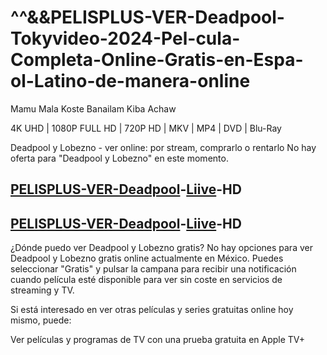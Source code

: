 # ^^&&PELISPLUS-VER-Deadpool-Tokyvideo-2024-Pel-cula-Completa-Online-Gratis-en-Espa-ol-Latino-de-manera-online
Mamu Mala Koste Banailam Kiba Achaw

4K UHD | 1080P FULL HD | 720P HD | MKV | MP4 | DVD | Blu-Ray

Deadpool y Lobezno - ver online: por stream, comprarlo o rentarlo
No hay oferta para "Deadpool y Lobezno" en este momento.

<h2 class="heading-element" dir="auto" tabindex="-1"><a href="http://goplaytv.live">PELISPLUS-VER-Deadpool</a>-<a href="http://goplaytv.live">Liive</a>-HD</h2>
<h2 class="heading-element" dir="auto" tabindex="-1"><a href="http://goplaytv.live">PELISPLUS-VER-Deadpool</a>-<a href="http://goplaytv.live">Liive</a>-HD</h2>

¿Dónde puedo ver Deadpool y Lobezno gratis?
No hay opciones para ver Deadpool y Lobezno gratis online actualmente en México. Puedes seleccionar "Gratis" y pulsar la campana para recibir una notificación cuando película esté disponible para ver sin coste en servicios de streaming y TV.

Si está interesado en ver otras películas y series gratuitas online hoy mismo, puede:

Ver películas y programas de TV con una prueba gratuita en Apple TV+
